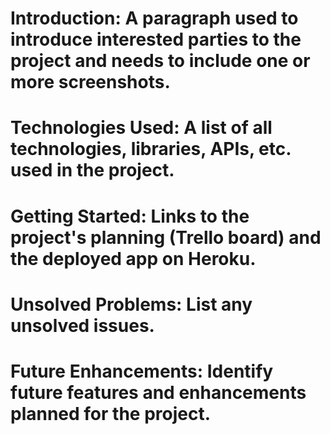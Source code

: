 # Introduction: A paragraph used to introduce interested parties to the project and needs to include one or more screenshots.
# Technologies Used: A list of all technologies, libraries, APIs, etc. used in the project.
# Getting Started: Links to the project's planning (Trello board) and the deployed app on Heroku.
# Unsolved Problems: List any unsolved issues.
# Future Enhancements: Identify future features and enhancements planned for the project.
